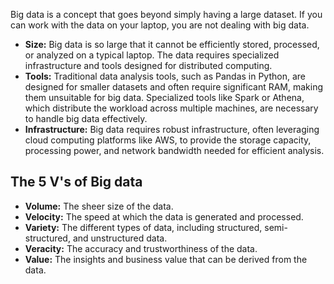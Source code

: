 Big data is a concept that goes beyond simply having a large dataset. If you can work with the data on your laptop, you are not dealing with big data.

- **Size:** Big data is so large that it cannot be efficiently stored, processed, or analyzed on a typical laptop. The data requires specialized infrastructure and tools designed for distributed computing.
- **Tools:** Traditional data analysis tools, such as Pandas in Python, are designed for smaller datasets and often require significant RAM, making them unsuitable for big data. Specialized tools like Spark or Athena, which distribute the workload across multiple machines, are necessary to handle big data effectively.
- **Infrastructure:** Big data requires robust infrastructure, often leveraging cloud computing platforms like AWS, to provide the storage capacity, processing power, and network bandwidth needed for efficient analysis.

## The 5 V's of Big data
 
- **Volume:** The sheer size of the data.
- **Velocity:** The speed at which the data is generated and processed.
- **Variety:** The different types of data, including structured, semi-structured, and unstructured data.
- **Veracity:** The accuracy and trustworthiness of the data. 
- **Value:** The insights and business value that can be derived from the data.
